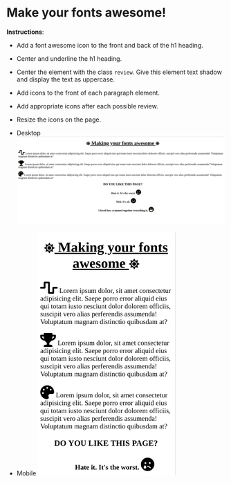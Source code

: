 # Make your fonts awesome!

**Instructions**:
* Add a font awesome icon to the front and back of the h1 heading. 
* Center and underline the h1 heading.
* Center the element with the class `review`. Give this element text shadow and display the text as uppercase.
* Add icons to the front of each paragraph element.
* Add appropriate icons after each possible review. 
* Resize the icons on the page.


* Desktop
![alt-text](/images/reference-image-desktop.png "Reference Image Desktop")
* Mobile
![alt-text](/images/reference-image-mobile.png "Reference Image Desktop")